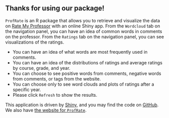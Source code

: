 ## Thanks for using our package!

`ProfRate` is an R package that allows you to retrieve and visualize the data on [Rate My Professor](https://www.ratemyprofessors.com/) with an online Shiny app.
From the `Wordcloud` tab on the navigation panel,
you can have an idea of common words in comments on the professor.
From the `Ratings` tab on the navigation panel,
you can see visualizations of the ratings.

- You can have an idea of what words are most frequently used in comments.
- You can have an idea of the distributions of ratings and average ratings by course, grade, and year.
- You can choose to see positive words from comments,
negative words from comments,
or tags from the website.
- You can choose only to see word clouds and plots of ratings after a specific year.
- Please click `Refresh` to show the results.

This application is driven by [Shiny](https://shiny.rstudio.com/),
and you may find the code on [GitHub](https://github.com/m-fili/ProfRate). We also have [the website for `ProfRate`](https://m-fili.github.io/ProfRate/).
